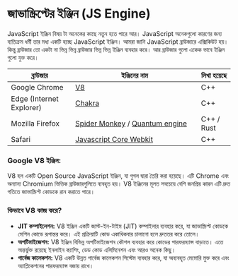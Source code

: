 # জাভাস্ক্রিপ্টের ইঞ্জিন (JS Engine)

JavaScript ইঞ্জিন বিষয় টা অনেকের কাছে নতুন হতে পারে আর। JavaScript অনেকগুলো কারণের জন্য ব্যতিক্রম ধর্মী তার মধ্য একটি হচ্ছে JavaScript ইঞ্জিন। আমরা জানি JavaScript ব্রাউজারে এক্সিকিউট হয়। কিন্তু ব্রাউজার তো একটা না ভিন্ন ভিন্ন ব্রাউজার ভিন্ন ভিন্ন ইঞ্জিন ব্যবহার করে। আর ব্রাউজার গুলো একেক ভাবে ইঞ্জিন গুলো যুক্ত করে।

<table><thead><tr><th>ব্রাউজার</th><th width="268">ইঞ্জিনের নাম</th><th>লিখা হয়েছে</th></tr></thead><tbody><tr><td>Google Chrome</td><td><a href="https://github.com/v8/v8">V8</a></td><td>C++</td></tr><tr><td>Edge (Internet Explorer)</td><td><a href="https://github.com/chakra-core/ChakraCore">Chakra</a></td><td>C++</td></tr><tr><td>Mozilla Firefox</td><td><a href="https://spidermonkey.dev/">Spider Monkey</a> / <a href="https://hacks.mozilla.org/2017/05/quantum-up-close-what-is-a-browser-engine/">Quantum engine</a></td><td>C++ / Rust</td></tr><tr><td>Safari </td><td><a href="https://webkit.org/">Javascript Core Webkit</a></td><td>C++</td></tr></tbody></table>

### Google V8 ইঞ্জিন:

V8 হল একটি Open Source JavaScript ইঞ্জিন, যা গুগল দ্বারা তৈরি করা হয়েছে। এটি Chrome এবং অন্যান্য Chromium ভিত্তিক ব্রাউজারগুলিতে ব্যবহৃত হয়। V8 ইঞ্জিনের মূলত সবচেয়ে বেশি জনপ্রিয় কারন এটি দ্রুত গতিতে জাভাস্ক্রিপ্ট কোডকে রান করাতে পারে।

### কিভাবে V8 কাজ করে?

* **JIT কম্পাইলেশন:** V8 ইঞ্জিন একটি জাস্ট-ইন-টাইম (JIT) কম্পাইলার ব্যবহার করে, যা জাভাস্ক্রিপ্ট কোডকে মেশিন কোডে রূপান্তর করে। এই প্রক্রিয়াটি কোড একাধিকবার চালানো হলে দ্রুততর করে তোলে।
* **অপটিমাইজেশন:** V8 ইঞ্জিন বিভিন্ন অপটিমাইজেশন কৌশল ব্যবহার করে কোডের পারফরম্যান্স বাড়াতে। এতে অন্তর্ভুক্ত রয়েছে ইনলাইন ক্যাশিং, ডেড কোড এলিমিনেশন এবং আরও অনেক কিছু।
* **গার্বেজ কালেকশন:** V8 একটি উন্নত গার্বেজ কালেকশন সিস্টেম ব্যবহার করে, যা অব্যবহৃত মেমোরি মুক্ত করে এবং অ্যাপ্লিকেশনের পারফরম্যান্স বজায় রাখে।
